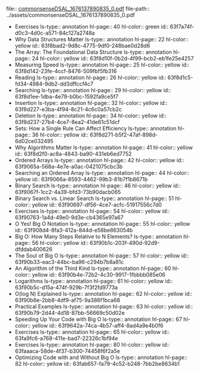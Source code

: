 file:: [commonsenseDSAL_1676137890835_0.pdf](../assets/commonsenseDSAL_1676137890835_0.pdf)
file-path:: ../assets/commonsenseDSAL_1676137890835_0.pdf

- Exercises
  ls-type:: annotation
  hl-page:: 40
  hl-color:: green
  id:: 63f7a74f-d0c3-4d0c-a571-84c127a2748a
- Why Data Structures Matter
  ls-type:: annotation
  hl-page:: 22
  hl-color:: yellow
  id:: 63f8bad2-9d8c-4775-9df0-248bae0d28d6
- The Array: The Foundational Data Structure
  ls-type:: annotation
  hl-page:: 24
  hl-color:: yellow
  id:: 63f8d10f-0b2d-4f99-bcb2-eb1fe25e4257
- Measuring Speed
  ls-type:: annotation
  hl-page:: 25
  hl-color:: yellow
  id:: 63f8d142-23fe-4ccf-8476-509fbf5fb316
- Reading
  ls-type:: annotation
  hl-page:: 26
  hl-color:: yellow
  id:: 63f8d1c5-fd34-4984-9db2-dd3dffccf4c7
- Searching
  ls-type:: annotation
  hl-page:: 29
  hl-color:: yellow
  id:: 63f8d1ee-1dba-4e79-b0bc-1592fa9ce5f7
- Insertion
  ls-type:: annotation
  hl-page:: 32
  hl-color:: yellow
  id:: 63f8d227-e3ba-4f94-8c21-4c6c0a57cb2c
- Deletion
  ls-type:: annotation
  hl-page:: 34
  hl-color:: yellow
  id:: 63f8d237-27b4-4ce7-8ea2-41de61c51dcf
- Sets: How a Single Rule Can Affect Efficiency
  ls-type:: annotation
  hl-page:: 36
  hl-color:: yellow
  id:: 63f8d271-b5f2-47af-898d-6d02ce032495
- Why Algorithms Matter
  ls-type:: annotation
  hl-page:: 41
  hl-color:: yellow
  id:: 63f8d2f0-ac8a-4843-ba90-431eb6ed7752
- Ordered Arrays
  ls-type:: annotation
  hl-page:: 42
  hl-color:: yellow
  id:: 63f9065a-568a-4e7e-a0ac-0421075cbc3b
- Searching an Ordered Array
  ls-type:: annotation
  hl-page:: 44
  hl-color:: yellow
  id:: 63f9066a-8593-4462-99b3-81b7f1b8671b
- Binary Search
  ls-type:: annotation
  hl-page:: 46
  hl-color:: yellow
  id:: 63f9067f-1cc2-4a39-bfd3-73b90dacb065
- Binary Search vs. Linear Search
  ls-type:: annotation
  hl-page:: 51
  hl-color:: yellow
  id:: 63f90697-df56-4ce7-acfc-51917556c7d0
- Exercises
  ls-type:: annotation
  hl-page:: 54
  hl-color:: yellow
  id:: 63f90763-1a4d-49e0-9d3e-cb4365e97a67
- O Yes! Big O Notation
  ls-type:: annotation
  hl-page:: 55
  hl-color:: yellow
  id:: 63f908d4-8fa3-412a-844d-e58be863054b
- Big O: How Many Steps Relative to N Elements?
  ls-type:: annotation
  hl-page:: 56
  hl-color:: yellow
  id:: 63f90b1c-203f-490d-92d9-dfddab400626
- The Soul of Big O
  ls-type:: annotation
  hl-page:: 57
  hl-color:: yellow
  id:: 63f90b33-eac3-44bc-ba96-c294b7b8a81c
- An Algorithm of the Third Kind
  ls-type:: annotation
  hl-page:: 60
  hl-color:: yellow
  id:: 63f90b4e-72b2-4c30-9917-1fbbbb085e06
- Logarithms
  ls-type:: annotation
  hl-page:: 61
  hl-color:: yellow
  id:: 63f90b5c-d15a-474f-929b-7f3f2fd9773a
- O(log N) Explained
  ls-type:: annotation
  hl-page:: 62
  hl-color:: yellow
  id:: 63f90b6e-2bb8-4df9-af75-9a386f1bca68
- Practical Examples
  ls-type:: annotation
  hl-page:: 63
  hl-color:: yellow
  id:: 63f90b79-2d44-4d18-87bb-56669c50d02e
- Speeding Up Your Code with Big O
  ls-type:: annotation
  hl-page:: 67
  hl-color:: yellow
  id:: 63f9642a-74ca-4b57-aff4-8ad4a9e4b0f6
- Exercises
  ls-type:: annotation
  hl-page:: 65
  hl-color:: yellow
  id:: 63fa9fc6-a768-411e-bad7-22326c1bf94e
- Exercises
  ls-type:: annotation
  hl-page:: 80
  hl-color:: yellow
  id:: 63faaaca-58de-4f37-b300-74458f6f2a5e
- Optimizing Code with and Without Big O
  ls-type:: annotation
  hl-page:: 82
  hl-color:: yellow
  id:: 63fab657-fa79-4c52-b248-7bb2be8634b1
